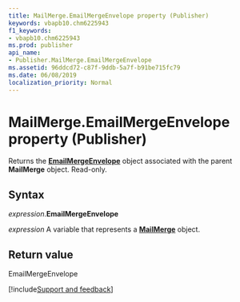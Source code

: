 ```yaml
---
title: MailMerge.EmailMergeEnvelope property (Publisher)
keywords: vbapb10.chm6225943
f1_keywords:
- vbapb10.chm6225943
ms.prod: publisher
api_name:
- Publisher.MailMerge.EmailMergeEnvelope
ms.assetid: 96ddcd72-c87f-9ddb-5a7f-b91be715fc79
ms.date: 06/08/2019
localization_priority: Normal
---
```



# MailMerge.EmailMergeEnvelope property (Publisher)

Returns the **[EmailMergeEnvelope](publisher.emailmergeenvelope.md)** object associated with the parent **MailMerge** object. Read-only.


## Syntax

_expression_.**EmailMergeEnvelope**

_expression_ A variable that represents a **[MailMerge](Publisher.MailMerge.md)** object.


## Return value

EmailMergeEnvelope


[!include[Support and feedback](~/includes/feedback-boilerplate.md)]